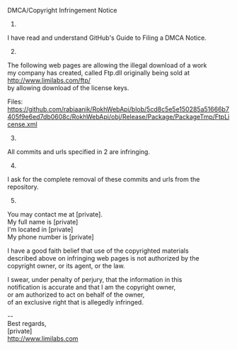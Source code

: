 DMCA/Copyright Infringement Notice  
  
1.  
I have read and understand GitHub's Guide to Filing a DMCA Notice.  
  
2.  
The following web pages are allowing the illegal download of a work  
my company has created, called Ftp.dll originally being sold at  
http://www.limilabs.com/ftp/  
by allowing download of the license keys.  
  
Files:  
https://github.com/rabiaanik/RokhWebApi/blob/5cd8c5e5e150285a51666b7405f9e6ed7db0608c/RokhWebApi/obj/Release/Package/PackageTmp/FtpLicense.xml  
  
3.  
All commits and urls specified in 2 are infringing.  
  
4.  
I ask for the complete removal of these commits and urls from the repository.  
  
5.  
You may contact me at [private].  
My full name is [private]  
I'm located in [private]  
My phone number is [private] 
  
I have a good faith belief that use of the copyrighted materials  
described above on infringing web pages is not authorized by the  
copyright owner, or its agent, or the law.  
  
I swear, under penalty of perjury, that the information in this  
notification is accurate and that I am the copyright owner,  
or am authorized to act on behalf of the owner,  
of an exclusive right that is allegedly infringed.  
  
--  
Best regards,  
[private]  
http://www.limilabs.com  
